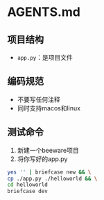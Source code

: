 # AGENTS.md

## 项目结构
- `app.py`：是项目文件


## 编码规范
- 不要写任何注释
- 同时支持macos和linux

## 测试命令
1. 新建一个beeware项目
2. 将你写好的app.py
```bash
yes '' | briefcase new && \
cp ./app.py ./helloworld && \
cd helloworld
briefcase dev
```


